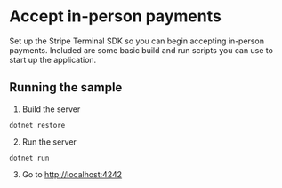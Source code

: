 # Accept in-person payments

Set up the Stripe Terminal SDK so you can begin accepting in-person payments. Included are some basic build and run scripts you can use to start up the application.

## Running the sample

1. Build the server

~~~
dotnet restore
~~~

2. Run the server

~~~
dotnet run
~~~

3. Go to [http://localhost:4242](http://localhost:4242)